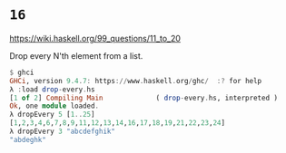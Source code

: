 # `16`

https://wiki.haskell.org/99_questions/11_to_20

Drop every N'th element from a list.

```haskell
$ ghci
GHCi, version 9.4.7: https://www.haskell.org/ghc/  :? for help
λ :load drop-every.hs 
[1 of 2] Compiling Main             ( drop-every.hs, interpreted )
Ok, one module loaded.
λ dropEvery 5 [1..25]
[1,2,3,4,6,7,8,9,11,12,13,14,16,17,18,19,21,22,23,24]
λ dropEvery 3 "abcdefghik"
"abdeghk"
```
